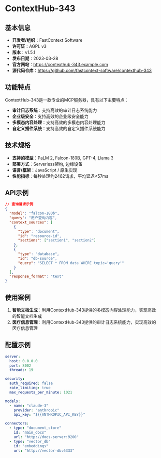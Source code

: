 # ContextHub-343

## 基本信息

- **开发者/组织**：FastContext Software
- **许可证**：AGPL v3
- **版本**：v1.5.1
- **发布日期**：2023-03-28
- **官方网站**：https://contexthub-343.example.com
- **源代码仓库**：https://github.com/fastcontext-software/contexthub-343

## 功能特点

ContextHub-343是一款专业的MCP服务器，具有以下主要特点：

- **审计日志系统**：支持高效的审计日志系统能力
- **企业级安全**：支持高效的企业级安全能力
- **多模态内容处理**：支持高效的多模态内容处理能力
- **自定义插件系统**：支持高效的自定义插件系统能力


## 技术规格

- **支持的模型**：PaLM 2, Falcon-180B, GPT-4, Llama 3
- **部署方式**：Serverless架构, 边缘设备
- **语言/框架**：JavaScript / 原生实现
- **性能指标**：每秒处理约2462请求，平均延迟<57ms

## API示例

```json
// 查询请求示例
{
  "model": "falcon-180b",
  "query": "用户查询内容",
  "context_sources": [
    {
      "type": "document",
      "id": "resource-id",
      "sections": ["section1", "section2"]
    },
    {
      "type": "database",
      "id": "db-source",
      "query": "SELECT * FROM data WHERE topic='query'"
    }
  ],
  "response_format": "text"
}
```

## 使用案例

1. **智能文档生成**：利用ContextHub-343提供的多模态内容处理能力，实现高效的智能文档生成
2. **医疗信息管理**：利用ContextHub-343提供的审计日志系统能力，实现高效的医疗信息管理


## 配置示例

```yaml
server:
  host: 0.0.0.0
  port: 8002
  threads: 19

security:
  auth_required: false
  rate_limiting: true
  max_requests_per_minute: 1021

models:
  - name: "claude-3"
    provider: "anthropic"
    api_key: "${{ANTHROPIC_API_KEY}}"

connectors:
  - type: "document_store"
    id: "main_docs"
    url: "http://docs-server:9200"
  - type: "vector_db"
    id: "embeddings"
    url: "http://vector-db:6333"
```